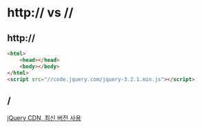 # http:// vs //

## http://
```html
<html>
	<head></head>
	<body></body>
</html>
<script src="//code.jquery.com/jquery-3.2.1.min.js"></script>
```

## /

[jQuery CDN, 최신 버전 사용](https://zetawiki.com/wiki/JQuery_CDN,_%EC%B5%9C%EC%8B%A0_%EB%B2%84%EC%A0%84_%EC%82%AC%EC%9A%A9)
